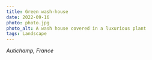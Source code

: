 ```yaml
---
title: Green wash-house
date: 2022-09-16
photo: photo.jpg
photo_alt: A wash house covered in a luxurious plant
tags: Landscape
---
```


*Autichamp, France*
